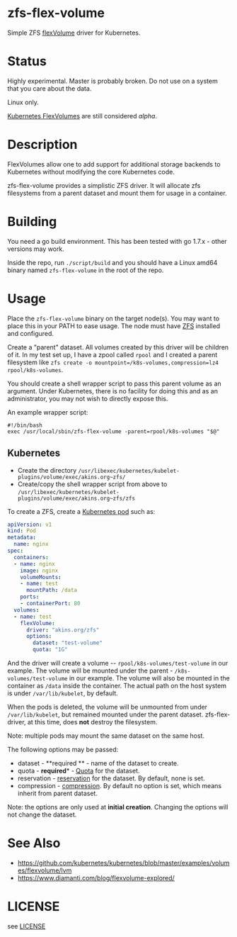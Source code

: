 zfs-flex-volume
===============

Simple ZFS [flexVolume](http://kubernetes.io/docs/user-guide/volumes/#flexvolume)
driver for Kubernetes.

Status
======

Highly experimental. Master is probably broken. Do not use on a system that you
care about the data.

Linux only.

[Kubernetes FlexVolumes](https://github.com/kubernetes/kubernetes/blob/master/examples/volumes/flexvolume/README.md)
are still considered _alpha_.

Description
============

FlexVolumes allow one to add support for additional storage backends to Kubernetes
without modifying the core Kubernetes code.

zfs-flex-volume provides a simplistic ZFS driver. It will allocate zfs filesystems
from a parent dataset and mount them for usage in a container.

Building
========
You need a go build environment. This has been tested with go 1.7.x - other versions
may work.

Inside the repo, run `./script/build` and you should have a Linux amd64 binary
named `zfs-flex-volume` in the root of the repo.

Usage
=====

Place the `zfs-flex-volume` binary on the target node(s).  You may want to place
this in your PATH to ease usage.  The node must have [ZFS](http://zfsonlinux.org/)
installed and configured.

Create a "parent" dataset. All volumes created by this driver will be children
of it. In my test set up, I have a zpool called `rpool` and I created a parent
filesystem like `zfs create -o mountpoint=/k8s-volumes,compression=lz4 rpool/k8s-volumes`.

You should create a shell wrapper script to pass this parent volume as an argument.
Under Kubernetes, there is no facility for doing this and as an administrator, you
may not wish to directly expose this.

An example wrapper script:

```
#!/bin/bash
exec /usr/local/sbin/zfs-flex-volume -parent=rpool/k8s-volumes "$@"
```

Kubernetes
----------
* Create the directory `/usr/libexec/kubernetes/kubelet-plugins/volume/exec/akins.org~zfs/`
* Create/copy the shell wrapper script from above to `/usr/libexec/kubernetes/kubelet-plugins/volume/exec/akins.org~zfs/zfs`

To create a ZFS, create a [Kubernetes pod](http://kubernetes.io/docs/user-guide/pods/) such as:

```yaml
apiVersion: v1
kind: Pod
metadata:
  name: nginx
spec:
  containers:
  - name: nginx
    image: nginx
    volumeMounts:
    - name: test
      mountPath: /data
    ports:
    - containerPort: 80
  volumes:
  - name: test
    flexVolume:
      driver: "akins.org/zfs"
      options:
        dataset: "test-volume"
        quota: "1G"
```

And the driver will create a volume  -- `rpool/k8s-volumes/test-volume` in our
example.
The volume will be mounted under the parent - `/k8s-volumes/test-volume` in our
example.
The volume will also be mounted in the container as `/data` inside the container.
The actual path on the host system is under `/var/lib/kubelet`, by default.

When the pods is deleted, the volume will be unmounted from under `/var/lib/kubelet`,
but remained mounted under the parent dataset.  zfs-flex-driver, at this time, does
**not** destroy the filesystem.

Note: multiple pods may mount the same dataset on the same host.

The following options may be passed:
* dataset - **required ** - name of the dataset to create.
* quota - **required*** - [Quota](https://www.freebsd.org/doc/handbook/zfs-term.html#zfs-term-quota) for the dataset.
* reservation - [reservation](https://www.freebsd.org/doc/handbook/zfs-term.html#zfs-term-reservation) for the dataset. By default, none is set.
* compression - [compression](https://www.freebsd.org/doc/handbook/zfs-term.html#zfs-term-compression). By default no option is set, which means inherit from parent dataset.

Note: the options are only used at **initial creation**. Changing the options will not
change the dataset.

See Also
========
* https://github.com/kubernetes/kubernetes/blob/master/examples/volumes/flexvolume/lvm
* https://www.diamanti.com/blog/flexvolume-explored/

LICENSE
=======
see [LICENSE](./LICENSE)
